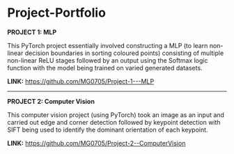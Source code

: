 # Project-Portfolio

**PROJECT 1: MLP**

This PyTorch project essentially involved constructing a MLP (to learn non-linear decision boundaries in sorting coloured points) consisting of multiple non-linear ReLU stages followed by an output using the Softmax logic function with the model being trained on varied generated datasets.

**LINK:** https://github.com/MG0705/Project-1---MLP

 ----
 **PROJECT 2: Computer Vision**

This computer vision project (using PyTorch) took an image as an input and carried out edge and corner detection followed by keypoint detection with SIFT being used to identify the dominant orientation of each keypoint.

**LINK:** https://github.com/MG0705/Project-2--ComputerVision
